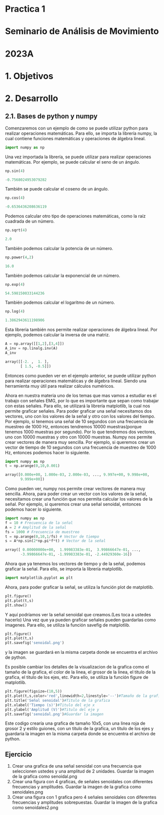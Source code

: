# Practica 1

# Seminario de Análisis de Movimiento

# 2023A

# 1. Objetivos

# 2. Desarrollo

## 2.1. Bases de python y numpy

Comenzaremos con un ejemplo de como se puede utilizar python para realizar operaciones matemáticas. Para ello, se importa la librería numpy, la cual contiene funciones matemáticas y operaciones de álgebra lineal.

```python
import numpy as np
```

Una vez importada la librería, se puede utilizar para realizar operaciones matemáticas. Por ejemplo, se puede calcular el seno de un ángulo.

```python
np.sin(4)
```

```python
-0.7568024953079282
```

También se puede calcular el coseno de un ángulo.

```python
np.cos(4)
```

```python
-0.6536436208636119
```

Podemos calcular otro tipo de operaciones matemáticas, como la raíz cuadrada de un número.

```python
np.sqrt(4)
```

```python
2.0
```

También podemos calcular la potencia de un número.

```python
np.power(4,2)
```

```python
16.0
```

También podemos calcular la exponencial de un número.

```python
np.exp(4)
```

```python
54.598150033144236
```

También podemos calcular el logaritmo de un número.

```python
np.log(4)
```

```python
1.3862943611198906
```

Esta libreria también nos permite realizar operaciones de álgebra lineal. Por ejemplo, podemos calcular la inversa de una matriz.

```python
A = np.array([[1,2],[3,4]])
A_inv = np.linalg.inv(A)
A_inv
```

```python
array([[-2. ,  1. ],
       [ 1.5, -0.5]])
```

Entonces como pueden ver en el ejemplo anterior, se puede utilizar python para realizar operaciones matemáticas y de álgebra lineal. Siendo una herramienta muy útil para realizar cálculos numéricos.

Ahora en nuestra materia uno de los temas que mas vamos a estudiar es el trabajo con señales EMG, por lo que es importante que sepan como trabajar con estas señales. Para ello, se utilizará la librería matplotlib, la cual nos permite graficar señales.
Para poder graficar una señal necesitamos dos vectores, uno con los valores de la señal y otro con los valores del tiempo. Por ejemplo, si tenemos una señal de 10 segundos con una frecuencia de muestreo de 1000 Hz, entonces tendremos 10000 muestras(porque tenemos 1000 muestras por segundo). Por lo que tendremos dos vectores, uno con 10000 muestras y otro con 10000 muestras.
Numpy nos permite crear vectores de manera muy sencilla. Por ejemplo, si queremos crear un vector de tiempo de 10 segundos con una frecuencia de muestreo de 1000 Hz, entonces podemos hacer lo siguiente.

```python
import numpy as np
t = np.arange(0,10,0.001)
```

```python
array([0.000e+00, 1.000e-03, 2.000e-03, ..., 9.997e+00, 9.998e+00,
       9.999e+00])
```

Como pueden ver, numpy nos permite crear vectores de manera muy sencilla. Ahora, para poder crear un vector con los valores de la señal, necesitamos crear una función que nos permita calcular los valores de la señal. Por ejemplo, si queremos crear una señal senoidal, entonces podemos hacer lo siguiente.

```python
import numpy as np
f = 10 # Frecuencia de la señal
A = 2 # Amplitud de la señal
fs = 1000 # Frecuencia de muestreo
t = np.arange(0,10,1/fs) # Vector de tiempo
s = A*np.sin(2*np.pi*f*t) # Vector de la señal
```

```python
array([ 0.00000000e+00,  1.99983383e-01,  3.99866647e-01, ...,
       -3.99866647e-01, -1.99983383e-01, -2.44929360e-16])
```

Ahora que ya tenemos los vectores de tiempo y de la señal, podemos graficar la señal. Para ello, se importa la librería matplotlib.

```python
import matplotlib.pyplot as plt
```

Ahora, para poder graficar la señal, se utiliza la función plot de matplotlib.

```python
plt.figure()
plt.plot(t,s)
plt.show()
```

Y aquí podríamos ver la señal senoidal que creamos.(Les toca a ustedes hacerlo)
Una vez que ya pueden graficar señales pueden guardarlas como imagenes. Para ello, se utiliza la función savefig de matplotlib.

```python
plt.figure()
plt.plot(t,s)
plt.savefig('senoidal.png')
```

y la imagen se guardará en la misma carpeta donde se encuentra el archivo de python.

Es posible cambiar los detalles de la visualizacion de la grafica como el tamaño de la grafica, el color de la linea, el grosor de la linea, el titulo de la grafica, el titulo de los ejes, etc. Para ello, se utiliza la función figure de matplotlib.

```python
plt.figure(figsize=(10,5))
plt.plot(t,s,color='red',linewidth=2,linestyle='--')#Tamaño de la grafica, color de la linea, grosor de la linea, estilo de la linea
plt.title('Señal senoidal')#Titulo de la grafica
plt.xlabel('Tiempo (s)')#Titulo del eje x
plt.ylabel('Amplitud (V)')#Titulo del eje y
plt.savefig('senoidal.png')#Guardar la imagen
```

Este codigo crearía una grafica de tamaño 10x5, con una linea roja de grosor 2 y estilo guiones, con un titulo de la grafica, un titulo de los ejes y guardaria la imagen en la misma carpeta donde se encuentra el archivo de python.

## Ejercicio

1. Crear una grafica de una señal senoidal con una frecuencia que seleccionen ustedes y una amplitud de 2 unidades. Guardar la imagen de la grafica como senoidal.png
2. Crear una figura con 4 graficas, de señales senoidales con diferentes frecuencias y amplitudes. Guardar la imagen de la grafica como senoidales.png
3. Crear una figura con 1 grafica pero 4 señales senoidales con diferentes frecuencias y amplitudes sobrepuestas. Guardar la imagen de la grafica como senoidales2.png
